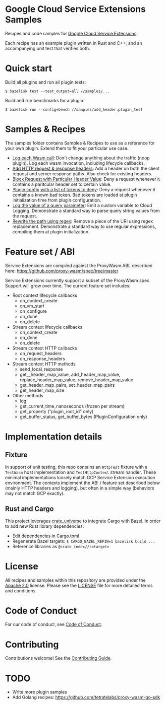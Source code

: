 # Google Cloud Service Extensions Samples

Recipes and code samples for
[Google Cloud Service Extensions](https://cloud.google.com/).

Each recipe has an example plugin written in Rust and C++, and an accompanying
unit test that verifies both.

# Quick start

Build all plugins and run all plugin tests:

`$ bazelisk test --test_output=all //samples/...`

Build and run benchmarks for a plugin:

`$ bazelisk run --config=bench //samples/add_header:plugin_test`

# Samples & Recipes

The samples folder contains Samples & Recipes to use as a reference for your own
plugin. Extend them to fit your particular use case.

*   [Log each Wasm call](samples/noop_logs): Don't change anything about the
    traffic (noop plugin). Log each wasm invocation, including lifecycle
    callbacks.
*   [Add HTTP request & response headers](samples/add_header): Add a header on
    both the client request and server response paths. Also check for existing
    headers.
*   [Block Request with Particular Header Value](samples/block_request): Deny
    a request whenever it contains a paritcular header set to certain value.
*   [Plugin config with a list of tokens to deny](samples/config_denylist): Deny
    a request whenever it contains a known bad token. Bad tokens are loaded at
    plugin initialization time from plugin configuration.
*   [Log the value of a query parameter](samples/query_log): Emit a custom
    variable to Cloud Logging. Demonstrate a standard way to parse query string
    values from the request.
*   [Rewrite the path using regex](samples/regex_rewrite): Remove a piece of the
    URI using regex replacement. Demonstrate a standard way to use regular
    expressions, compiling them at plugin initialization.

# Feature set / ABI

Service Extensions are compiled against the ProxyWasm ABI, described here:
https://github.com/proxy-wasm/spec/tree/master

Service Extensions currently support a subset of the ProxyWasm spec. Support
will grow over time. The current feature set includes:

*   Root context lifecycle callbacks
    *   on_context_create
    *   on_vm_start
    *   on_configure
    *   on_done
    *   on_delete
*   Stream context lifecycle callbacks
    *   on_context_create
    *   on_done
    *   on_delete
*   Stream context HTTP callbacks
    *   on_request_headers
    *   on_response_headers
*   Stream context HTTP methods
    *   send_local_response
    *   get__header_map_value, add_header_map_value, replace_header_map_value,
        remove_header_map_value
    *   get_header_map_pairs, set_header_map_pairs
    *   get_header_map_size
*   Other methods
    *   log
    *   get_current_time_nanoseconds (frozen per stream)
    *   get_property ("plugin_root_id" only)
    *   get_buffer_status, get_buffer_bytes (PluginConfiguration only)

# Implementation details

## Fixture

In support of unit testing, this repo contains an `HttpTest` fixture with a
`TestWasm` host implementation and `TestHttpContext` stream handler. These
minimal implementations loosely match GCP Service Extension execution
environment. The contexts implement the ABI / feature set described below
(mainly HTTP headers and logging), but often in a simple way (behaviors may not
match GCP exactly).

## Rust and Cargo

This project leverages
[crate_universe](http://bazelbuild.github.io/rules_rust/crate_universe.html) to
integrate Cargo with Bazel. In order to add new Rust library dependencies:

*   Edit dependencies in Cargo.toml
*   Regenerate Bazel targets: `$ CARGO_BAZEL_REPIN=1 bazelisk build ...`
*   Reference libraries as `@crate_index//:<target>`

# License

All recipes and samples within this repository are provided under the
[Apache 2.0](https://www.apache.org/licenses/LICENSE-2.0) license. Please see
the [LICENSE](/LICENSE) file for more detailed terms and conditions.

# Code of Conduct

For our code of conduct, see [Code of Conduct](/docs/CODE_OF_CONDUCT.md).

# Contributing

Contributions welcome! See the [Contributing Guide](/docs/CONTRIBUTING.md).

# TODO

*   Write more plugin samples
*   Add Golang recipes: https://github.com/tetratelabs/proxy-wasm-go-sdk
